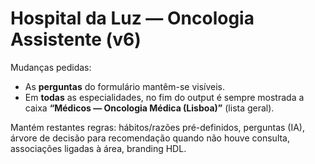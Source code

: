 # Hospital da Luz — Oncologia Assistente (v6)
Mudanças pedidas:
- As **perguntas** do formulário mantêm-se visíveis.
- Em **todas** as especialidades, no fim do output é sempre mostrada a caixa **“Médicos — Oncologia Médica (Lisboa)”** (lista geral).

Mantém restantes regras: hábitos/razões pré-definidos, perguntas (IA), árvore de decisão para recomendação quando não houve consulta, associações ligadas à área, branding HDL.
